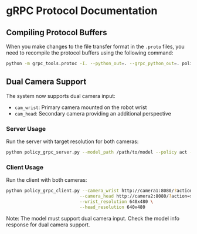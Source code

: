 # gRPC Protocol Documentation

## Compiling Protocol Buffers

When you make changes to the file transfer format in the `.proto` files, you need to recompile the protocol buffers using the following command:

```bash
python -m grpc_tools.protoc -I. --python_out=. --grpc_python_out=. policy.proto
```

## Dual Camera Support

The system now supports dual camera input:
- `cam_wrist`: Primary camera mounted on the robot wrist
- `cam_head`: Secondary camera providing an additional perspective

### Server Usage

Run the server with target resolution for both cameras:

```bash
python policy_grpc_server.py --model_path /path/to/model --policy act --target_resolution 640x480
```

### Client Usage

Run the client with both cameras:

```bash
python policy_grpc_client.py --camera_wrist http://camera1:8080/?action=stream \
                            --camera_head http://camera2:8080/?action=stream \
                            --wrist_resolution 640x480 \
                            --head_resolution 640x480
```

Note: The model must support dual camera input. Check the model info response for dual camera support.
